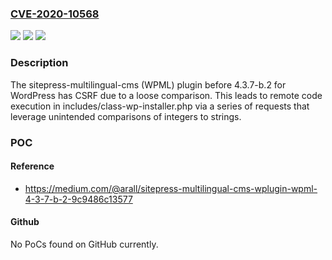 ### [CVE-2020-10568](https://cve.mitre.org/cgi-bin/cvename.cgi?name=CVE-2020-10568)
![](https://img.shields.io/static/v1?label=Product&message=n%2Fa&color=blue)
![](https://img.shields.io/static/v1?label=Version&message=n%2Fa&color=blue)
![](https://img.shields.io/static/v1?label=Vulnerability&message=n%2Fa&color=brighgreen)

### Description

The sitepress-multilingual-cms (WPML) plugin before 4.3.7-b.2 for WordPress has CSRF due to a loose comparison. This leads to remote code execution in includes/class-wp-installer.php via a series of requests that leverage unintended comparisons of integers to strings.

### POC

#### Reference
- https://medium.com/@arall/sitepress-multilingual-cms-wplugin-wpml-4-3-7-b-2-9c9486c13577

#### Github
No PoCs found on GitHub currently.

